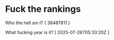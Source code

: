 # Fuck the rankings

Who the hell am I?
{ 38487811 }

What fucking year is it?
[ 2025-07-26T05:33:20Z ]
